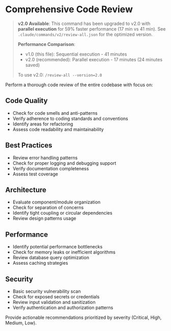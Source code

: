 # Comprehensive Code Review

> **v2.0 Available**: This command has been upgraded to v2.0 with **parallel execution** for 59% faster performance (17 min vs 41 min).
> See `.claude/commands/v2/review-all.json` for the optimized version.
>
> **Performance Comparison**:
> - v1.0 (this file): Sequential execution - 41 minutes
> - v2.0 (recommended): Parallel execution - 17 minutes (24 minutes saved)
>
> To use v2.0: `/review-all --version=2.0`

Perform a thorough code review of the entire codebase with focus on:

## Code Quality
- Check for code smells and anti-patterns
- Verify adherence to coding standards and conventions
- Identify areas for refactoring
- Assess code readability and maintainability

## Best Practices
- Review error handling patterns
- Check for proper logging and debugging support
- Verify documentation completeness
- Assess test coverage

## Architecture
- Evaluate component/module organization
- Check for separation of concerns
- Identify tight coupling or circular dependencies
- Review design patterns usage

## Performance
- Identify potential performance bottlenecks
- Check for memory leaks or inefficient algorithms
- Review database query optimization
- Assess caching strategies

## Security
- Basic security vulnerability scan
- Check for exposed secrets or credentials
- Review input validation and sanitization
- Verify authentication and authorization patterns

Provide actionable recommendations prioritized by severity (Critical, High, Medium, Low).
